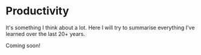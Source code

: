 # Productivity

It's something I think about a lot. Here I will try to summarise everything I've learned over the last 20+ years.

Coming soon!
